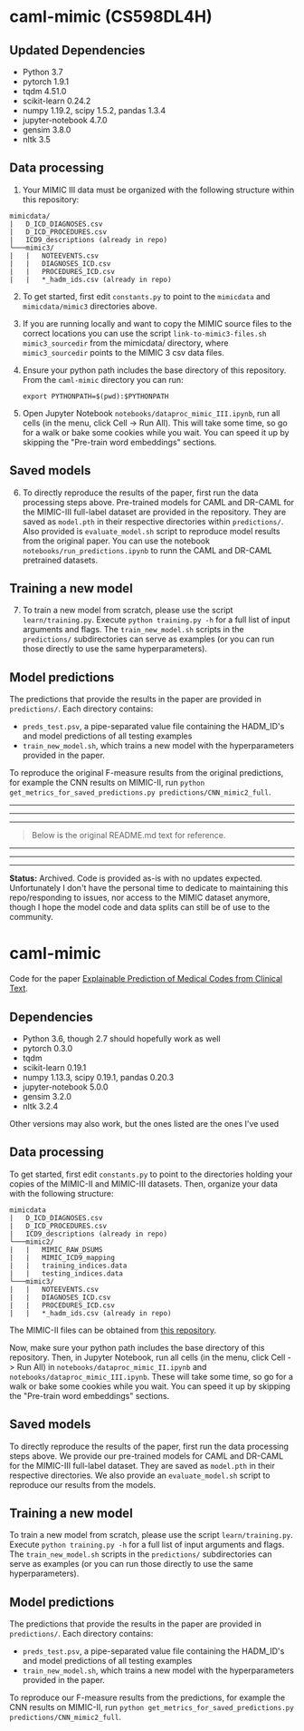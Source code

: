 # caml-mimic (CS598DL4H)

## Updated Dependencies
* Python 3.7
* pytorch 1.9.1
* tqdm 4.51.0
* scikit-learn 0.24.2
* numpy 1.19.2, scipy 1.5.2, pandas 1.3.4
* jupyter-notebook 4.7.0
* gensim 3.8.0
* nltk 3.5

## Data processing

1. Your MIMIC III data must be organized with the following structure within this repository:
```
mimicdata/
|   D_ICD_DIAGNOSES.csv
|   D_ICD_PROCEDURES.csv
|   ICD9_descriptions (already in repo)
└───mimic3/
|   |   NOTEEVENTS.csv
|   |   DIAGNOSES_ICD.csv
|   |   PROCEDURES_ICD.csv
|   |   *_hadm_ids.csv (already in repo)
```
2. To get started, first edit `constants.py` to point to the `mimicdata` and `mimicdata/mimic3` directories above.

3. If you are running locally and want to copy the MIMIC source files to the correct locations you can use the script `link-to-mimic3-files.sh mimic3_sourcedir` from the mimicdata/ directory, where `mimic3_sourcedir` points to the MIMIC 3 csv data files.

4. Ensure your python path includes the base directory of this repository.  From the `caml-mimic` directory you can run:
    ```
    export PYTHONPATH=$(pwd):$PYTHONPATH
    ```

5. Open Jupyter Notebook `notebooks/dataproc_mimic_III.ipynb`, run all cells (in the menu, click Cell -> Run All). This will take some time, so go for a walk or bake some cookies while you wait. You can speed it up by skipping the "Pre-train word embeddings" sections. 

## Saved models

6. To directly reproduce the results of the paper, first run the data processing steps above. Pre-trained models for CAML and DR-CAML for the MIMIC-III full-label dataset are provided in the repository. They are saved as `model.pth` in their respective directories within `predictions/`. Also provided is `evaluate_model.sh` script to reproduce model results from the original paper.  You can use the notebook `notebooks/run_predictions.ipynb` to runn the CAML and DR-CAML pretrained datasets.

## Training a new model

7. To train a new model from scratch, please use the script `learn/training.py`. Execute `python training.py -h` for a full list of input arguments and flags. The `train_new_model.sh` scripts in the `predictions/` subdirectories can serve as examples (or you can run those directly to use the same hyperparameters).

## Model predictions

The predictions that provide the results in the paper are provided in `predictions/`. Each directory contains: 

* `preds_test.psv`, a pipe-separated value file containing the HADM_ID's and model predictions of all testing examples
* `train_new_model.sh`, which trains a new model with the hyperparameters provided in the paper.

To reproduce the original F-measure results from the original predictions, for example the CNN results on MIMIC-II, run `python get_metrics_for_saved_predictions.py predictions/CNN_mimic2_full`.


---
---
---


> Below is the original README.md text for reference.


---
---
---

**Status:** Archived. Code is provided as-is with no updates expected. Unfortunately I don't have the personal time to dedicate to maintaining this repo/responding to issues, nor access to the MIMIC dataset anymore, though I hope the model code and data splits can still be of use to the community.

# caml-mimic

Code for the paper [Explainable Prediction of Medical Codes from Clinical Text](https://arxiv.org/abs/1802.05695).

## Dependencies
* Python 3.6, though 2.7 should hopefully work as well
* pytorch 0.3.0
* tqdm
* scikit-learn 0.19.1
* numpy 1.13.3, scipy 0.19.1, pandas 0.20.3
* jupyter-notebook 5.0.0
* gensim 3.2.0
* nltk 3.2.4

Other versions may also work, but the ones listed are the ones I've used


## Data processing

To get started, first edit `constants.py` to point to the directories holding your copies of the MIMIC-II and MIMIC-III datasets. Then, organize your data with the following structure:
```
mimicdata
|   D_ICD_DIAGNOSES.csv
|   D_ICD_PROCEDURES.csv
|   ICD9_descriptions (already in repo)
└───mimic2/
|   |   MIMIC_RAW_DSUMS
|   |   MIMIC_ICD9_mapping
|   |   training_indices.data
|   |   testing_indices.data
└───mimic3/
|   |   NOTEEVENTS.csv
|   |   DIAGNOSES_ICD.csv
|   |   PROCEDURES_ICD.csv
|   |   *_hadm_ids.csv (already in repo)
```
The MIMIC-II files can be obtained from [this repository](https://physionet.org/works/ICD9CodingofDischargeSummaries/).

Now, make sure your python path includes the base directory of this repository. Then, in Jupyter Notebook, run all cells (in the menu, click Cell -> Run All) in `notebooks/dataproc_mimic_II.ipynb` and `notebooks/dataproc_mimic_III.ipynb`. These will take some time, so go for a walk or bake some cookies while you wait. You can speed it up by skipping the "Pre-train word embeddings" sections. 

## Saved models

To directly reproduce the results of the paper, first run the data processing steps above. We provide our pre-trained models for CAML and DR-CAML for the MIMIC-III full-label dataset. They are saved as `model.pth` in their respective directories. We also provide an `evaluate_model.sh` script to reproduce our results from the models.

## Training a new model

To train a new model from scratch, please use the script `learn/training.py`. Execute `python training.py -h` for a full list of input arguments and flags. The `train_new_model.sh` scripts in the `predictions/` subdirectories can serve as examples (or you can run those directly to use the same hyperparameters).

## Model predictions

The predictions that provide the results in the paper are provided in `predictions/`. Each directory contains: 

* `preds_test.psv`, a pipe-separated value file containing the HADM_ID's and model predictions of all testing examples
* `train_new_model.sh`, which trains a new model with the hyperparameters provided in the paper.

To reproduce our F-measure results from the predictions, for example the CNN results on MIMIC-II, run `python get_metrics_for_saved_predictions.py predictions/CNN_mimic2_full`.

